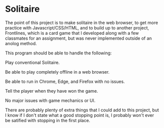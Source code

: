 # Solitaire

The point of this project is to make solitaire in the web browser, to get more practice with Javascript/CSS/HTML, and to build up to another project, Frontlines, 
which is a card game that I developed along with a few classmates for an assignment, but was never implemented outside of an anolog method.

This program should be able to handle the following:

  Play conventional Solitaire.
  
  Be able to play completely offline in a web browser.
  
  Be able to run in Chrome, Edge, and Firefox with no issues.
  
  Tell the player when they have won the game.
  
  No major issues with game mechanics or UI.
  
There are probably plenty of extra things that I could add to this project, but I know if I don't state what a good stopping point is, I probably
won't ever be satified with stopping in the first place.
  
